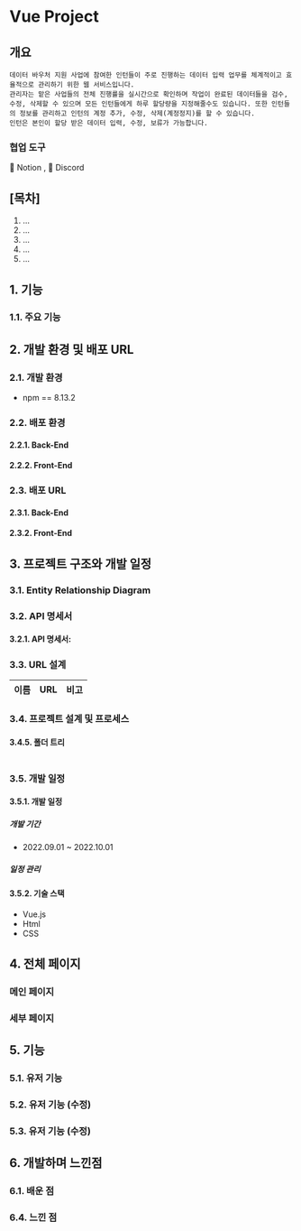 # Vue Project


## 개요
```
데이터 바우처 지원 사업에 참여한 인턴들이 주로 진행하는 데이터 입력 업무를 체계적이고 효율적으로 관리하기 위한 웹 서비스입니다. 
관리자는 맡은 사업들의 전체 진행률을 실시간으로 확인하며 작업이 완료된 데이터들을 검수, 수정, 삭제할 수 있으며 모든 인턴들에게 하루 할당량을 지정해줄수도 있습니다. 또한 인턴들의 정보를 관리하고 인턴의 계정 추가, 수정, 삭제(계정정지)를 할 수 있습니다.
인턴은 본인이 할당 받은 데이터 입력, 수정, 보류가 가능합니다.
```

### 협업 도구

📜 Notion , 📱 Discord


## **[목차]**

1. ...
2. ...
3. ...
4. ...
5. ...

## 1. 기능

### 1.1. 주요 기능



## 2. 개발 환경 및 배포 URL

### 2.1. 개발 환경

-  npm == 8.13.2

### 2.2. 배포 환경

#### 2.2.1. Back-End

#### 2.2.2. Front-End

### 2.3. 배포 URL

#### 2.3.1. Back-End

#### 2.3.2. Front-End


## 3. 프로젝트 구조와 개발 일정

### 3.1. Entity Relationship Diagram

### 3.2. API 명세서

#### 3.2.1. API 명세서: 

### 3.3. URL 설계
|이름|URL|비고|
|------|---|---|


### 3.4. 프로젝트 설계 및 프로세스


#### 3.4.5. 폴더 트리
```

```
### 3.5. 개발 일정

#### 3.5.1. 개발 일정
##### 개발 기간
- 2022.09.01 ~ 2022.10.01

##### 일정 관리


#### 3.5.2. 기술 스택

-   Vue.js
-   Html
-   CSS

## 4. 전체 페이지


### 메인 페이지


### 세부 페이지


## 5. 기능

### 5.1. 유저 기능
### 5.2. 유저 기능 (수정)
### 5.3. 유저 기능 (수정)



## 6. 개발하며 느낀점
### 6.1. 배운 점

### 6.4. 느낀 점



